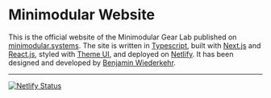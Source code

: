 # Minimodular Website

This is the official website of the Minimodular Gear Lab published on [minimodular.systems](https://minimodular.systems). The site is written in [Typescript](https://www.typescriptlang.org/), built with [Next.js](https://nextjs.org/) and [React.js](https://reactjs.org/), styled with [Theme UI](https://theme-ui.com/), and deployed on [Netlify](https://www.netlify.com/). It has been designed and developed by [Benjamin Wiederkehr](https://benjaminwiederkehr.com/).

---

[![Netlify Status](https://api.netlify.com/api/v1/badges/738b6e79-c77c-4084-a9e4-a776e6cd4f22/deploy-status)](https://app.netlify.com/sites/minimodular-website/deploys)
